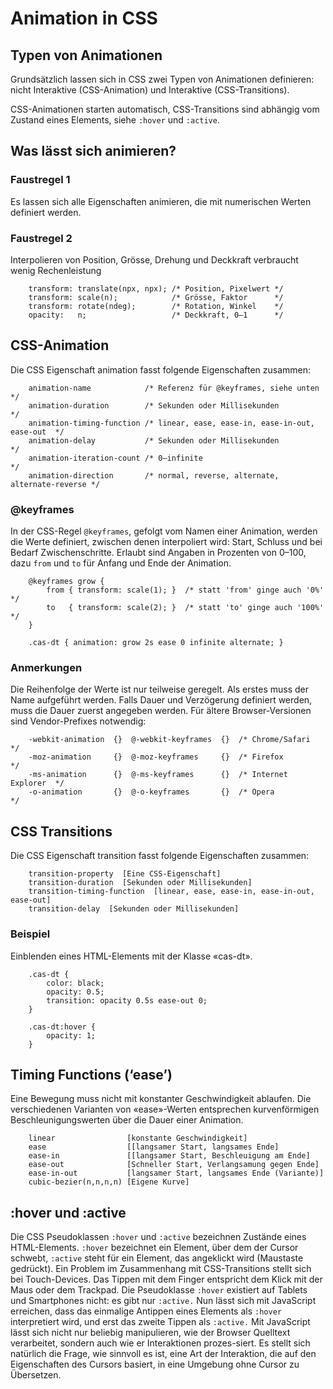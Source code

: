 # Animation in CSS

## Typen von Animationen

Grundsätzlich lassen sich in CSS zwei Typen von Animationen definieren: nicht Interaktive (CSS-Animation) und Interaktive (CSS-Transitions).

CSS-Animationen starten automatisch, CSS-Transitions sind abhängig vom Zustand eines Elements, siehe ```:hover``` und ```:active```.

## Was lässt sich animieren?

### Faustregel 1

Es lassen sich alle Eigenschaften animieren, die mit numerischen Werten definiert werden.

### Faustregel 2

Interpolieren von Position, Grösse, Drehung und Deckkraft verbraucht wenig Rechenleistung

```
    transform: translate(npx, npx); /* Position, Pixelwert */
    transform: scale(n);            /* Grösse, Faktor      */
    transform: rotate(ndeg);        /* Rotation, Winkel    */
    opacity:   n;                   /* Deckkraft, 0–1      */
```

## CSS-Animation

Die CSS Eigenschaft animation fasst folgende Eigenschaften zusammen:

```
    animation-name            /* Referenz für @keyframes, siehe unten          */
    animation-duration        /* Sekunden oder Millisekunden                   */
    animation-timing-function /* linear, ease, ease-in, ease-in-out, ease-out  */
    animation-delay           /* Sekunden oder Millisekunden                   */
    animation-iteration-count /* 0–infinite                                    */
    animation-direction       /* normal, reverse, alternate, alternate-reverse */
```

### @keyframes

In der CSS-Regel ```@keyframes```, gefolgt vom Namen einer Animation, werden die Werte definiert, zwischen denen interpoliert wird: Start, Schluss und bei Bedarf Zwischenschritte. Erlaubt sind Angaben in Prozenten von 0–100, dazu ```from``` und ```to``` für Anfang und Ende der Animation.

```
    @keyframes grow {
        from { transform: scale(1); }  /* statt 'from' ginge auch '0%' */
        to   { transform: scale(2); }  /* statt 'to' ginge auch '100%' */
    }

    .cas-dt { animation: grow 2s ease 0 infinite alternate; }
```

### Anmerkungen

Die Reihenfolge der Werte ist nur teilweise geregelt. Als erstes muss der Name aufgeführt werden. Falls Dauer und Verzögerung definiert werden, muss die Dauer zuerst angegeben werden.
Für ältere Browser-Versionen sind Vendor-Prefixes notwendig:

```
    -webkit-animation  {}  @-webkit-keyframes  {}  /* Chrome/Safari      */
    -moz-animation     {}  @-moz-keyframes     {}  /* Firefox            */
    -ms-animation      {}  @-ms-keyframes      {}  /* Internet Explorer  */
    -o-animation       {}  @-o-keyframes       {}  /* Opera              */
```

## CSS Transitions

Die CSS Eigenschaft transition fasst folgende Eigenschaften zusammen:

```
    transition-property  [Eine CSS-Eigenschaft]
    transition-duration  [Sekunden oder Millisekunden]
    transition-timing-function  [linear, ease, ease-in, ease-in-out, ease-out]
    transition-delay  [Sekunden oder Millisekunden]
```

### Beispiel

Einblenden eines HTML-Elements mit der Klasse «cas-dt».

```
    .cas-dt {
        color: black;
        opacity: 0.5;
        transition: opacity 0.5s ease-out 0;
    }

    .cas-dt:hover {
        opacity: 1;
    }
```

## Timing Functions (‘ease’)

Eine Bewegung muss nicht mit konstanter Geschwindigkeit ablaufen. Die verschiedenen Varianten von «ease»-Werten entsprechen kurvenförmigen Beschleunigungswerten über die Dauer einer Animation.

```
    linear	              [konstante Geschwindigkeit]
    ease	              [[langsamer Start, langsames Ende]
    ease-in	              [[langsamer Start, Beschleuigung am Ende]
    ease-out              [Schneller Start, Verlangsamung gegen Ende]
    ease-in-out           [langsamer Start, langsames Ende (Variante)]
    cubic-bezier(n,n,n,n) [Eigene Kurve]
```

## :hover und :active

Die CSS Pseudoklassen ```:hover``` und ```:active``` bezeichnen Zustände eines HTML-Elements. ```:hover``` bezeichnet ein Element, über dem der Cursor schwebt, ```:active``` steht für ein Element, das angeklickt wird (Maustaste gedrückt).
Ein Problem im Zusammenhang mit CSS-Transitions stellt sich bei Touch-Devices. Das Tippen mit dem Finger entspricht dem Klick mit der Maus oder dem Trackpad. Die Pseudoklasse ```:hover``` existiert auf Tablets und Smartphones nicht: es gibt nur ```:active.```
Nun lässt sich mit JavaScript erreichen, dass das einmalige Antippen eines Elements als ```:hover``` interpretiert wird, und erst das zweite Tippen als ```:active.```
Mit JavaScript lässt sich nicht nur beliebig manipulieren, wie der Browser Quelltext verarbeitet, sondern auch wie er Interaktionen prozes-siert. Es stellt sich natürlich die Frage, wie sinnvoll es ist, eine Art der Interaktion, die auf den Eigenschaften des Cursors basiert, in eine Umgebung ohne Cursor zu Übersetzen.
